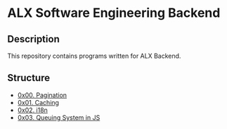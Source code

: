 # ALX Software Engineering Backend

## Description

This repository contains programs written for ALX Backend.

## Structure

- [0x00. Pagination](./0x00-pagination)
- [0x01. Caching](./0x01-caching)
- [0x02. i18n](./0x02-i18n)
- [0x03. Queuing System in JS](./0x03-queuing_system_in_js)
